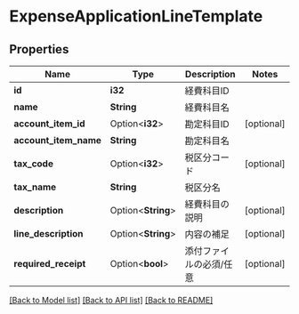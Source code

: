 # ExpenseApplicationLineTemplate

## Properties

Name | Type | Description | Notes
------------ | ------------- | ------------- | -------------
**id** | **i32** | 経費科目ID | 
**name** | **String** | 経費科目名 | 
**account_item_id** | Option<**i32**> | 勘定科目ID | [optional]
**account_item_name** | **String** | 勘定科目名 | 
**tax_code** | Option<**i32**> | 税区分コード | [optional]
**tax_name** | **String** | 税区分名 | 
**description** | Option<**String**> | 経費科目の説明 | [optional]
**line_description** | Option<**String**> | 内容の補足 | [optional]
**required_receipt** | Option<**bool**> | 添付ファイルの必須/任意 | [optional]

[[Back to Model list]](../README.md#documentation-for-models) [[Back to API list]](../README.md#documentation-for-api-endpoints) [[Back to README]](../README.md)


